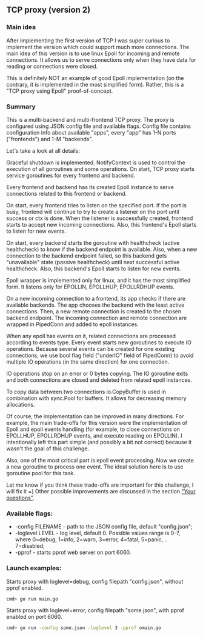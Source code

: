 ## TCP proxy (version 2)

### Main idea
After implementing the first version of TCP I was super curious to implement the version which could support much more connections.
The main idea of this version is to use linux Epoll for incoming and remote connections. It allows us to serve connections only when
they have data for reading or connections were closed.

This is definitely NOT an example of good Epoll implementation (on the contrary, it is implemented in the most simplified form).
Rather, this is a "TCP proxy using Epoll" proof-of-concept.

### Summary
This is a multi-backend and multi-frontend TCP proxy. The proxy is configured using JSON config file and available flags.
Config file contains configuration info about available "apps", every "app" has 1-N ports ("frontends") and 1-M "backends".

Let's take a look at all details:

Graceful shutdown is implemented. NotifyContext is used to control the execution of all goroutines and some operations.
On start, TCP proxy starts service goroutines for every frontend and backend.

Every frontend and backend has its created Epoll instance to serve connections related to this frontend or backend.

On start, every frontend tries to listen on the specified port. If the port is busy, frontend will continue to try to create a listener on the port until success or ctx is done.
When the listener is successfully created, frontend starts to accept new incoming connections. Also, this frontend's Epoll starts to listen for new events.

On start, every backend starts the goroutine with healthcheck (active healthcheck) to know if the backend endpoint is available.
Also, when a new connection to the backend endpoint failed, so this backend gets "unavailable" state (passive healthcheck) until next successful active healthcheck.
Also, this backend's Epoll starts to listen for new events.

Epoll wrapper is implemented only for linux, and it has the most simplified form. It listens only for EPOLLIN, EPOLLHUP, EPOLLRDHUP events.

On a new incoming connection to a frontend, its app checks if there are available backends. The app chooses the backend with the least active connections.
Then, a new remote connection is created to the chosen backend endpoint.
The incoming connection and remote connection are wrapped in PipedConn and added to epoll instances.

When any epoll has events on it, related connections are processed according to events type.
Every event starts new goroutines to execute IO operations.
Because several events can be created for one existing connections, we use bool flag field ("underIO" field of PipedConn) to avoid multiple IO operations (in the same direction) for one connection.

IO operations stop on an error or 0 bytes copying. The IO goroutine exits and both connections are closed and deleted from related epoll instances.

To copy data between two connections io.CopyBuffer is used in combination with sync.Pool for buffers. It allows for decreasing memory allocations.

Of course, the implementation can be improved in many directions.
For example, the main trade-offs for this version were the implementation of Epoll and epoll events handling (for example, to close connections on EPOLLHUP, EPOLLRDHUP events, and execute reading on EPOLLIN).
I intentionally left this part simple (and possibly a bit not correct) because it wasn't the goal of this challenge.

Also, one of the most critical part is epoll event processing. Now we create a new goroutine to process one event. 
The ideal solution here is to use goroutine pool for this task.

Let me know if you think these trade-offs are important for this challenge, I will fix it =)
Other possible improvements are discussed in the section ["Your questions"](#your-questions).

### Available flags:
* -config FILENAME - path to the JSON config file, default "config.json";
* -loglevel LEVEL - log level, default 0. Possible values range is 0-7, where 0=debug, 1=info, 2=warn, 3=error, 4=fatal, 5=panic, .. 7=disabled;
* -pprof - starts pprof web server on port 6060.

### Launch examples:

Starts proxy with loglevel=debug, config filepath "config.json", without pprof enabled.
```bash
cmd> go run main.go
```

Starts proxy with loglevel=error, config filepath "some.json", with pprof enabled on port 6060.
```bash
cmd> go run -config some.json -loglevel 3 -pprof omain.go
```
